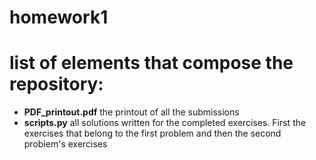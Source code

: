 # homework1



# list of elements that compose the repository:

* **PDF_printout.pdf**
the printout of all the submissions
* **scripts.py**
 all solutions written for the completed exercises.
 First  the exercises that belong to the first problem and then the second problem's exercises

